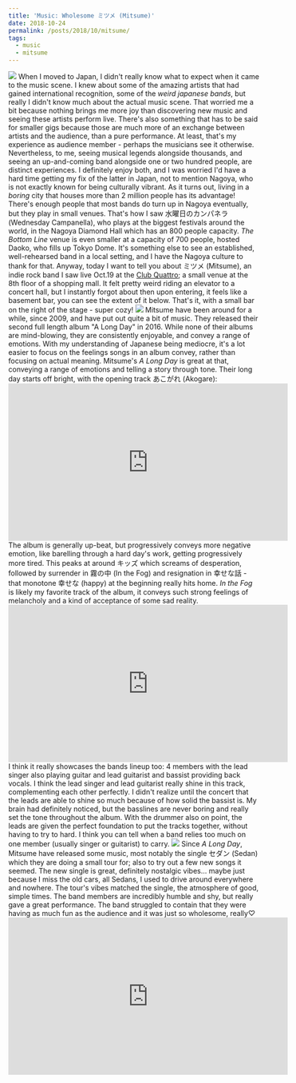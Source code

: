 ```yaml
---
title: 'Music: Wholesome ミツメ (Mitsume)'
date: 2018-10-24
permalink: /posts/2018/10/mitsume/
tags:
  - music
  - mitsume
---
```

<img src="http://jacoblambert.github.io/images/mitsume/sedan_tour.jpg" />
When I moved to Japan, I didn't really know what to expect when it came to the music scene. I knew about some of the amazing artists that had gained international recognition, some of the <i>weird japanese bands</i>, but really I didn't know much about the actual music scene. That worried me a bit because nothing brings me more joy than discovering new music and seeing these artists perform live. There's also something that has to be said for smaller gigs because those are much more of an exchange between artists and the audience, than a pure performance. At least, that's my experience as audience member - perhaps the musicians see it otherwise. Nevertheless, to me, seeing musical legends alongside thousands, and seeing an up-and-coming band alongside one or two hundred people, are distinct experiences. I definitely enjoy both, and I was worried I'd have a hard time getting my fix of the latter in Japan, not to mention Nagoya, who is not exactly known for being culturally vibrant.
As it turns out, living in a <i>boring</i> city that houses more than 2 million people has its advantage! There's enough people that most bands do turn up in Nagoya eventually, but they play in small venues. That's how I saw 水曜日のカンパネラ (Wednesday Campanella), who plays at the biggest festivals around the world, in the Nagoya Diamond Hall which has an 800 people capacity. <i>The Bottom Line</i> venue is even smaller at a capacity of 700 people, hosted Daoko, who fills up Tokyo Dome. It's something else to see an established, well-rehearsed band in a local setting, and I have the Nagoya culture to thank for that.
Anyway, today I want to tell you about ミツメ (Mitsume), an indie rock band I saw live Oct.19 at the <a href="http://www.club-quattro.com/nagoya/floor/">Club Quattro</a>; a small venue at the 8th floor of a shopping mall. It felt pretty weird riding an elevator to a concert hall, but I instantly forgot about then upon entering, it feels like a basement bar, you can see the extent of it below. That's it, with a small bar on the right of the stage - super cozy!
<img src="http://jacoblambert.github.io/images/mitsume/quattro_nagoya.jpg" />
Mitsume have been around for a while, since 2009, and have put out quite a bit of music. They released their second full length album "A Long Day" in 2016. While none of their albums are mind-blowing, they are consistently enjoyable, and convey a range of emotions. With my understanding of Japanese being mediocre, it's a lot easier to focus on the feelings songs in an album convey, rather than focusing on actual meaning. Mitsume's <i>A Long Day</i> is great at that, conveying a range of emotions and telling a story through tone. Their long day starts off bright, with the opening track あこがれ (Akogare):
<iframe width="560" height="315" src="https://www.youtube.com/embed/53mOa0B3nN4" frameborder="0" allow="encrypted-media" allowfullscreen></iframe>
The album is generally up-beat, but progressively conveys more negative emotion, like barelling through a hard day's work, getting progressively more tired. This peaks at around キッズ which screams of desperation, followed by surrender in 霧の中 (In the Fog) and resignation in 幸せな話 - that monotone 幸せな (happy) at the beginning really hits home. <i>In the Fog</i> is likely my favorite track of the album, it conveys such strong feelings of melancholy and a kind of acceptance of some sad reality.
<iframe width="560" height="315" src="https://www.youtube-nocookie.com/embed/r87W2zgvA2Q" frameborder="0" allow="encrypted-media" allowfullscreen></iframe>
I think it really showcases the bands lineup too: 4 members with the lead singer also playing guitar and lead guitarist and bassist providing back vocals. I think the lead singer and lead guitarist really shine in this track, complementing each other perfectly. I didn't realize until the concert that the leads are able to shine so much because of how solid the bassist is. My brain had definitely noticed, but the basslines are never boring and really set the tone throughout the album. With the drummer also on point, the leads are given the perfect foundation to put the tracks together, without having to try to hard. I think you can tell when a band relies too much on one member (usually singer or guitarist) to carry.
<img src="http://jacoblambert.github.io/images/mitsume/mitsume_live.jpg" />
Since <i>A Long Day</i>, Mitsume have released some music, most notably the single セダン (Sedan) which they are doing a small tour for; also to try out a few new songs it seemed. The new single is great, definitely nostalgic vibes... maybe just because I miss the old cars, all Sedans, I used to drive around everywhere and nowhere. The tour's vibes matched the single, the atmosphere of good, simple times. The band members are incredibly humble and shy, but really gave a great performance. The band struggled to contain that they were having as much fun as the audience and it was just so wholesome, really&#9825
<iframe width="560" height="315" src="https://www.youtube-nocookie.com/embed/bBBxhBRw7Nc" frameborder="0" allow="autoplay; encrypted-media" allowfullscreen></iframe>